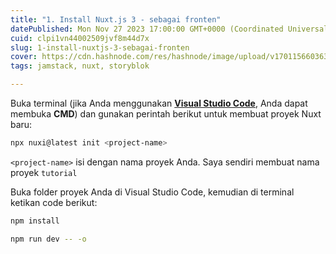 ```yaml
---
title: "1. Install Nuxt.js 3 - sebagai fronten"
datePublished: Mon Nov 27 2023 17:00:00 GMT+0000 (Coordinated Universal Time)
cuid: clpi1vn44002509jvf8m44d7x
slug: 1-install-nuxtjs-3-sebagai-fronten
cover: https://cdn.hashnode.com/res/hashnode/image/upload/v1701156603633/67b87f49-8001-416d-a88b-4747082fe579.png
tags: jamstack, nuxt, storyblok

---
```


Buka terminal (jika Anda menggunakan [**Visual Studio Code**](https://code.visualstudio.com/), Anda dapat membuka **CMD**) dan gunakan perintah berikut untuk membuat proyek Nuxt baru:

```bash
npx nuxi@latest init <project-name>
```

`<project-name>` isi dengan nama proyek Anda. Saya sendiri membuat nama proyek `tutorial`

Buka folder proyek Anda di Visual Studio Code, kemudian di terminal ketikan code berikut:

```bash
npm install
```

```bash
npm run dev -- -o
```